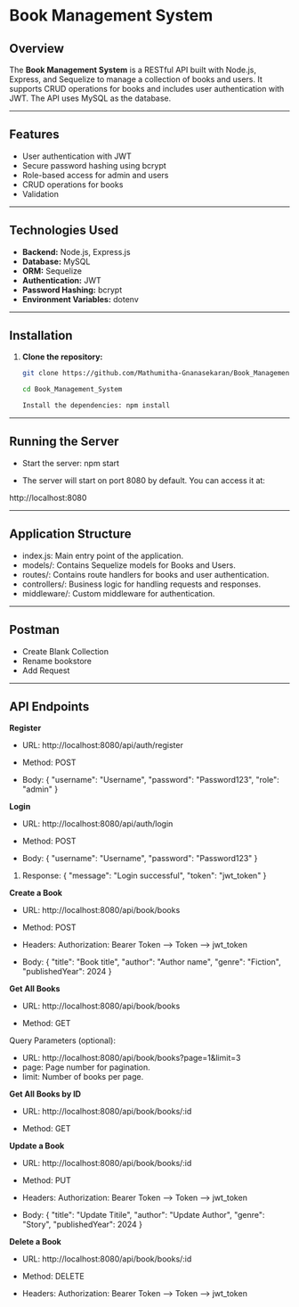 # Book Management System

## Overview

The **Book Management System** is a RESTful API built with Node.js, Express, and Sequelize to manage a collection of books and users. It supports CRUD operations for books and includes user authentication with JWT. The API uses MySQL as the database.

---

## Features

- User authentication with JWT
- Secure password hashing using bcrypt
- Role-based access for admin and users
- CRUD operations for books
- Validation 

---

## Technologies Used

- **Backend:** Node.js, Express.js
- **Database:** MySQL
- **ORM:** Sequelize
- **Authentication:** JWT
- **Password Hashing:** bcrypt
- **Environment Variables:** dotenv

---

## Installation

1. **Clone the repository:**

   ```bash
   git clone https://github.com/Mathumitha-Gnanasekaran/Book_Management_System.git

   cd Book_Management_System

   Install the dependencies: npm install

---

## Running the Server

- Start the server: npm start

- The server will start on port 8080 by default. You can access it at:

http://localhost:8080

---

## Application Structure

- index.js: Main entry point of the application.
- models/: Contains Sequelize models for Books and Users.
- routes/: Contains route handlers for books and user authentication.
- controllers/: Business logic for handling requests and responses.
- middleware/: Custom middleware for authentication.

---

## Postman

- Create Blank Collection
- Rename bookstore
- Add Request

---

## API Endpoints

**Register**
- URL: http://localhost:8080/api/auth/register

- Method: POST

- Body:
{
  "username": "Username",
  "password": "Password123",
  "role": "admin"
}


**Login**
- URL: http://localhost:8080/api/auth/login

- Method: POST

- Body:
{
  "username": "Username",
  "password": "Password123"
}

1. Response:
{
  "message": "Login successful",
  "token": "jwt_token"
}


**Create a Book**
- URL: http://localhost:8080/api/book/books

- Method: POST

- Headers: Authorization: Bearer Token --> Token --> jwt_token

- Body:
{
  "title": "Book title",
  "author": "Author name",
  "genre": "Fiction",
  "publishedYear": 2024
}


**Get All Books**
- URL: http://localhost:8080/api/book/books

- Method: GET

Query Parameters (optional):

- URL: http://localhost:8080/api/book/books?page=1&limit=3
- page: Page number for pagination.
- limit: Number of books per page.


**Get All Books by ID**
- URL: http://localhost:8080/api/book/books/:id

- Method: GET


**Update a Book**
- URL: http://localhost:8080/api/book/books/:id

- Method: PUT

- Headers: Authorization: Bearer Token --> Token --> jwt_token

- Body: 
{
  "title": "Update Titile",
  "author": "Update Author",
  "genre": "Story",
  "publishedYear": 2024
}


**Delete a Book**
- URL: http://localhost:8080/api/book/books/:id

- Method: DELETE

- Headers: Authorization: Bearer Token --> Token --> jwt_token